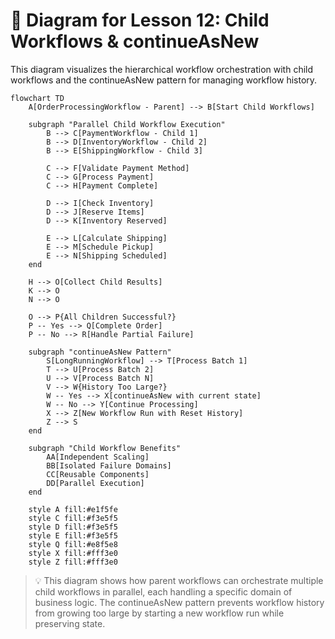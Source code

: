 # 📜 Diagram for Lesson 12: Child Workflows & continueAsNew

This diagram visualizes the hierarchical workflow orchestration with child workflows and the continueAsNew pattern for managing workflow history.

```mermaid
flowchart TD
    A[OrderProcessingWorkflow - Parent] --> B[Start Child Workflows]
    
    subgraph "Parallel Child Workflow Execution"
        B --> C[PaymentWorkflow - Child 1]
        B --> D[InventoryWorkflow - Child 2] 
        B --> E[ShippingWorkflow - Child 3]
        
        C --> F[Validate Payment Method]
        C --> G[Process Payment]
        C --> H[Payment Complete]
        
        D --> I[Check Inventory]
        D --> J[Reserve Items]
        D --> K[Inventory Reserved]
        
        E --> L[Calculate Shipping]
        E --> M[Schedule Pickup]
        E --> N[Shipping Scheduled]
    end
    
    H --> O[Collect Child Results]
    K --> O
    N --> O
    
    O --> P{All Children Successful?}
    P -- Yes --> Q[Complete Order]
    P -- No --> R[Handle Partial Failure]
    
    subgraph "continueAsNew Pattern"
        S[LongRunningWorkflow] --> T[Process Batch 1]
        T --> U[Process Batch 2]
        U --> V[Process Batch N]
        V --> W{History Too Large?}
        W -- Yes --> X[continueAsNew with current state]
        W -- No --> Y[Continue Processing]
        X --> Z[New Workflow Run with Reset History]
        Z --> S
    end
    
    subgraph "Child Workflow Benefits"
        AA[Independent Scaling]
        BB[Isolated Failure Domains]
        CC[Reusable Components]
        DD[Parallel Execution]
    end
    
    style A fill:#e1f5fe
    style C fill:#f3e5f5
    style D fill:#f3e5f5
    style E fill:#f3e5f5
    style Q fill:#e8f5e8
    style X fill:#fff3e0
    style Z fill:#fff3e0
```

> 💡 This diagram shows how parent workflows can orchestrate multiple child workflows in parallel, each handling a specific domain of business logic. The continueAsNew pattern prevents workflow history from growing too large by starting a new workflow run while preserving state. 